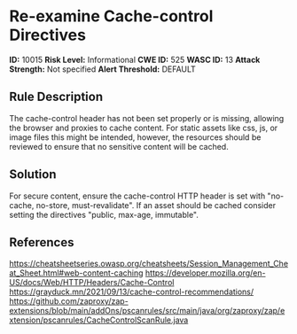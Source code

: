 
# Re-examine Cache-control Directives

**ID:** 10015
**Risk Level:** Informational
**CWE ID:** 525
**WASC ID:** 13
**Attack Strength:** Not specified
**Alert Threshold:** DEFAULT

## Rule Description
The cache-control header has not been set properly or is missing, allowing the browser and proxies to cache content. For static assets like css, js, or image files this might be intended, however, the resources should be reviewed to ensure that no sensitive content will be cached.

## Solution
For secure content, ensure the cache-control HTTP header is set with "no-cache, no-store, must-revalidate". If an asset should be cached consider setting the directives "public, max-age, immutable".

## References
https://cheatsheetseries.owasp.org/cheatsheets/Session_Management_Cheat_Sheet.html#web-content-caching
https://developer.mozilla.org/en-US/docs/Web/HTTP/Headers/Cache-Control
https://grayduck.mn/2021/09/13/cache-control-recommendations/
https://github.com/zaproxy/zap-extensions/blob/main/addOns/pscanrules/src/main/java/org/zaproxy/zap/extension/pscanrules/CacheControlScanRule.java
